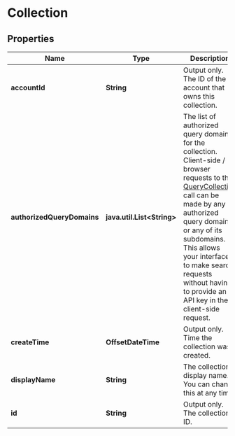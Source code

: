 

# Collection


## Properties

Name | Type | Description | Notes
------------ | ------------- | ------------- | -------------
**accountId** | **String** | Output only. The ID of the account that owns this collection. |  [optional] [readonly]
**authorizedQueryDomains** | **java.util.List&lt;String&gt;** | The list of authorized query domains for the collection.  Client-side / browser requests to the [QueryCollection](/api#operation/QueryCollection) call can be made by any authorized query domain or any of its subdomains. This allows your interface to make search requests without having to provide an API key in the client-side request. |  [optional]
**createTime** | **OffsetDateTime** | Output only. Time the collection was created. |  [optional] [readonly]
**displayName** | **String** | The collection&#39;s display name. You can change this at any time. | 
**id** | **String** | Output only. The collection&#39;s ID. |  [optional] [readonly]



